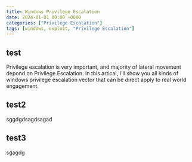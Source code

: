 ```yaml
---
title: Windows Privilege Escalation
date: 2024-01-01 00:00 +0000
categories: ["Privilege Escalation"]
tags: [windows, exploit, "Privilege Escalation"]
---
```



## test
Privilege escalation is very important, and majority of lateral movement depond on Privilege Escalation. In this artical, I'll show you all kinds of windows privilege escalation vector that can be direct apply to real world engagement.

## test2
sggdgdsagdsagad

## test3

sgagdg